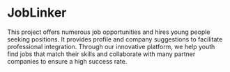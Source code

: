 # JobLinker
This project offers numerous job opportunities and hires young people seeking positions. It provides profile and company suggestions to facilitate professional integration. Through our innovative platform, we help youth find jobs that match their skills and collaborate with many partner companies to ensure a high success rate.
